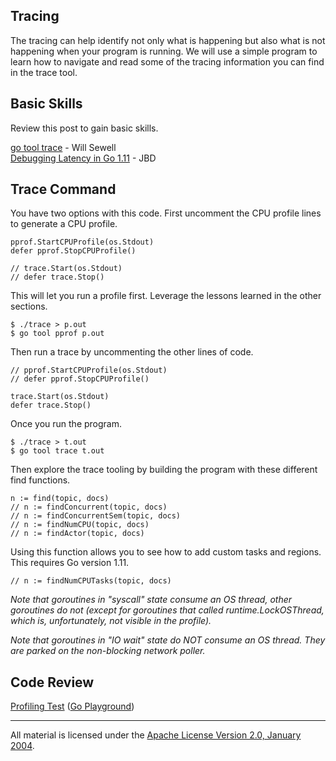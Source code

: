 ## Tracing

The tracing can help identify not only what is happening but also what is not happening when your program is running. We will use a simple program to learn how to navigate and read some of the tracing information you can find in the trace tool.

## Basic Skills

Review this post to gain basic skills.

[go tool trace](https://making.pusher.com/go-tool-trace/) - Will Sewell  
[Debugging Latency in Go 1.11](https://medium.com/observability/debugging-latency-in-go-1-11-9f97a7910d68) - JBD

## Trace Command

You have two options with this code. First uncomment the CPU profile lines to generate a CPU profile.

    pprof.StartCPUProfile(os.Stdout)
	defer pprof.StopCPUProfile()

	// trace.Start(os.Stdout)
	// defer trace.Stop()

This will let you run a profile first. Leverage the lessons learned in the other sections.

    $ ./trace > p.out
    $ go tool pprof p.out

Then run a trace by uncommenting the other lines of code.

    // pprof.StartCPUProfile(os.Stdout)
	// defer pprof.StopCPUProfile()

	trace.Start(os.Stdout)
	defer trace.Stop()

Once you run the program.

    $ ./trace > t.out
    $ go tool trace t.out

Then explore the trace tooling by building the program with these different find functions.

    n := find(topic, docs)
	// n := findConcurrent(topic, docs)
	// n := findConcurrentSem(topic, docs)
	// n := findNumCPU(topic, docs)
	// n := findActor(topic, docs)

Using this function allows you to see how to add custom tasks and regions. This requires Go version 1.11.

	// n := findNumCPUTasks(topic, docs)

_Note that goroutines in "syscall" state consume an OS thread, other goroutines do not (except for goroutines that called runtime.LockOSThread, which is, unfortunately, not visible in the profile)._

_Note that goroutines in "IO wait" state do NOT consume an OS thread. They are parked on the non-blocking network poller._ 

## Code Review
 
[Profiling Test](trace.go) ([Go Playground](https://play.golang.org/p/AbAfYByFys0))
___
All material is licensed under the [Apache License Version 2.0, January 2004](http://www.apache.org/licenses/LICENSE-2.0).
